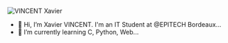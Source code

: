![VINCENT Xavier](https://user-images.githubusercontent.com/91670622/150694998-ac3fe8c3-02a8-4039-8bcb-7d2fa3eb2241.gif)

- 👋 Hi, I’m Xavier VINCENT. I'm an IT Student at @EPITECH Bordeaux...
- 🌱 I’m currently learning C, Python, Web...
